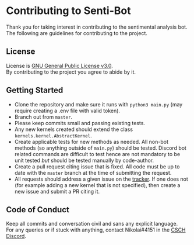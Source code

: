 # Contributing to Senti-Bot

Thank you for taking interest in contributing to the sentimental analysis bot.<br>
The following are guidelines for contributing to the project.


## License

License is [GNU General Public License v3.0](https://www.gnu.org/licenses/gpl-3.0.en.html).<br>
By contributing to the project you agree to abide by it.


## Getting Started

- Clone the repository and make sure it runs with `python3 main.py` (may require creating a .env file with valid token).
- Branch out from `master`.
- Please keep commits small and passing existing tests.
- Any new kernels created should extend the class `kernels.kernel.AbstractKernel`.
- Create applicable tests for new methods as needed. All non-bot methods (so anything outside of `main.py`) should be tested. Discord bot related commands are difficult to test hence are not mandatory to be unit tested _but_ should be tested manually by code-author.
- Create a pull request citing issue that is fixed. All code must be up to date with the `master` branch at the time of submitting the request.
- All requests should address a given issue on the [tracker](https://github.com/nikmanG/senti-bot/issues). If one does not (for example adding a new kernel that is not specified), then create a new issue and submit a PR citing it.


## Code of Conduct

Keep all commits and conversation civil and sans any explicit language.<br>
For any queries or if stuck with anything, contact Nikolai#4151 in the [CSCH Discord](https://discord.gg/ndFR4RF).